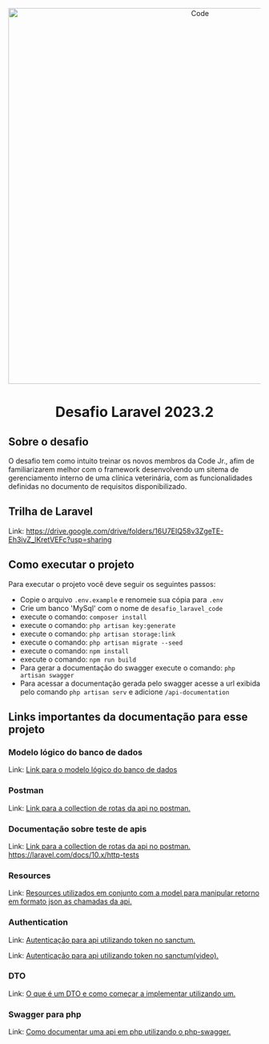 <p align="center"><a href="https://codejr.com.br/" target="_blank"><img src="https://codejr.com.br/wp-content/uploads/elementor/thumbs/Da-uma-olhada-no-design-que-eu-fiz-no-Canva-e1631206678162-pcvbl6lcx3mwo97eg0q4yn4zchcokysbd7aoauowe8.png" width="750" alt="Code"></a></p>

<h1 align="center">
    Desafio Laravel 2023.2
</h1>

## Sobre o desafio

O desafio tem como intuito treinar os novos membros da Code Jr., afim de familiarizarem melhor com o framework desenvolvendo um sitema de gerenciamento interno de uma clínica veterinária, com as funcionalidades definidas no documento de requisitos disponibilizado.

## Trilha de Laravel

Link: <a href="https://drive.google.com/drive/folders/16U7EIQ58v3ZgeTE-Eh3ivZ_lKretVEFc?usp=sharing">https://drive.google.com/drive/folders/16U7EIQ58v3ZgeTE-Eh3ivZ_lKretVEFc?usp=sharing</a>

## Como executar o projeto

Para executar o projeto você deve seguir os seguintes passos:

- Copie o arquivo `.env.example` e renomeie sua cópia para `.env`
- Crie um banco 'MySql' com o nome de `desafio_laravel_code`
- execute o comando: ```composer install```
- execute o comando: ```php artisan key:generate``` 
- execute o comando: ```php artisan storage:link```
- execute o comando: ```php artisan migrate --seed```
- execute o comando: ```npm install```
- execute o comando: ```npm run build```
- Para gerar a documentação do swagger execute o comando: ```php artisan swagger```
- Para acessar a documentação gerada pelo swagger acesse a url exibida pelo comando ```php artisan serv``` e adicione ```/api-documentation```

## Links importantes da documentação para esse projeto

### Modelo lógico do banco de dados
Link: <a href="https://prnt.sc/l7l6AvaCLJB5">
    Link para o modelo lógico do banco de dados
</a>

### Postman
Link: <a href="https://www.postman.com/cascata/workspace/public-apis/collection/18990942-c9386768-8308-43c9-bfd8-220905166221?action=share&creator=18990942">
    Link para a collection de rotas da api no postman.
</a>

### Documentação sobre teste de apis
Link: <a href="https://laravel.com/docs/10.x/http-tests">
Link para a collection de rotas da api no postman.
</a>
https://laravel.com/docs/10.x/http-tests

### Resources
Link: <a href="https://laravel.com/docs/10.x/eloquent-resources">
    Resources utilizados em conjunto com a model para manipular retorno em formato json as chamadas da api.
</a>

### Authentication
Link: <a href="https://laravel.com/docs/10.x/sanctum#api-token-authentication">
    Autenticação para api utilizando token no sanctum.
</a>

Link: <a href="https://ww w.youtube.com/watch?v=_POq4dyp0WM">
    Autenticação para api utilizando token no sanctum(video).
</a>

### DTO 
Link: <a href="https://medium.com/@eloufirhatim/what-is-dto-and-how-to-use-it-in-a-laravel-application-7ca1e9045985#:~:text=DTO%20stands%20for%20Data%20Transfer,different%20parts%20of%20the%20application.">
    O que é um DTO e como começar a implementar utilizando um.
</a>

### Swagger para php
Link: <a href="https://www.youtube.com/watch?v=rJ_GR3Y8-ck">
    Como documentar uma api em php utilizando o php-swagger.
</a>
